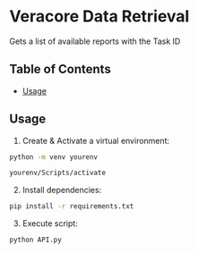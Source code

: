# Veracore Data Retrieval
Gets a list of available reports with the Task ID



## Table of Contents

- [Usage](#usage)

## Usage

1. Create & Activate a virtual environment:
```bash
python -m venv yourenv
```
```bash
yourenv/Scripts/activate
```

2. Install dependencies:
```bash
pip install -r requirements.txt
```

3. Execute script:
```bash
python API.py
```